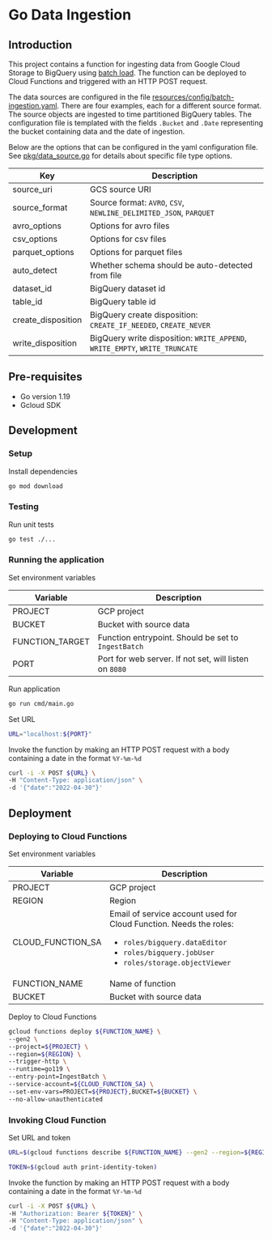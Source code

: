 # Go Data Ingestion

## Introduction

This project contains a function for ingesting data from Google Cloud Storage to BigQuery
using [batch load](https://cloud.google.com/bigquery/docs/batch-loading-data). The function can be deployed to Cloud
Functions and triggered with an HTTP POST request.

The data sources are configured in the
file [resources/config/batch-ingestion.yaml](resources/config/batch-ingestion.yaml). There are four examples, each for a
different source format. The source objects are ingested to time partitioned BigQuery tables. The configuration
file is templated with the fields `.Bucket` and `.Date` representing the bucket containing data and the date of
ingestion.

Below are the options that can be configured in the yaml configuration file.
See [pkg/data_source.go](pkg/data_source.go) for details about specific file type options.

| Key                | Description                                                                 |
|--------------------|-----------------------------------------------------------------------------|
| source_uri         | GCS source URI                                                              |
| source_format      | Source format: `AVRO`, `CSV`, `NEWLINE_DELIMITED_JSON`, `PARQUET`           |
| avro_options       | Options for avro files                                                      |
| csv_options        | Options for csv files                                                       |
| parquet_options    | Options for parquet files                                                   |
| auto_detect        | Whether schema should be auto-detected from file                            |
| dataset_id         | BigQuery dataset id                                                         |
| table_id           | BigQuery table id                                                           |
| create_disposition | BigQuery create disposition: `CREATE_IF_NEEDED`, `CREATE_NEVER`             |
| write_disposition  | BigQuery write disposition: `WRITE_APPEND`, `WRITE_EMPTY`, `WRITE_TRUNCATE` |

## Pre-requisites

- Go version 1.19
- Gcloud SDK

## Development

### Setup

Install dependencies

```bash
go mod download
```

### Testing

Run unit tests

```bash
go test ./...
```

### Running the application

Set environment variables

| Variable        | Description                                            |
|-----------------|--------------------------------------------------------|
| PROJECT         | GCP project                                            |
| BUCKET          | Bucket with source data                                |
| FUNCTION_TARGET | Function entrypoint. Should be set to `IngestBatch`    |
| PORT            | Port for web server. If not set, will listen on `8080` |

Run application

```bash
go run cmd/main.go
```

Set URL

```bash
URL="localhost:${PORT}"
```

Invoke the function by making an HTTP POST request with a body containing a date in the format `%Y-%m-%d`

```bash
curl -i -X POST ${URL} \
-H "Content-Type: application/json" \
-d '{"date":"2022-04-30"}'
```

## Deployment

### Deploying to Cloud Functions

Set environment variables

| Variable          | Description                                                                                                                                                                                |
|-------------------|--------------------------------------------------------------------------------------------------------------------------------------------------------------------------------------------|
| PROJECT           | GCP project                                                                                                                                                                                |
| REGION            | Region                                                                                                                                                                                     |
| CLOUD_FUNCTION_SA | Email of service account used for Cloud Function. Needs the roles:<br/><ul><li>`roles/bigquery.dataEditor`</li><li>`roles/bigquery.jobUser`</li><li>`roles/storage.objectViewer`</li></ul> |
| FUNCTION_NAME     | Name of function                                                                                                                                                                           |
| BUCKET            | Bucket with source data                                                                                                                                                                    |

Deploy to Cloud Functions

```bash
gcloud functions deploy ${FUNCTION_NAME} \
--gen2 \
--project=${PROJECT} \
--region=${REGION} \
--trigger-http \
--runtime=go119 \
--entry-point=IngestBatch \
--service-account=${CLOUD_FUNCTION_SA} \
--set-env-vars=PROJECT=${PROJECT},BUCKET=${BUCKET} \
--no-allow-unauthenticated
```

### Invoking Cloud Function

Set URL and token

```bash
URL=$(gcloud functions describe ${FUNCTION_NAME} --gen2 --region=${REGION} --format="value(serviceConfig.uri)")

TOKEN=$(gcloud auth print-identity-token)
```

Invoke the function by making an HTTP POST request with a body containing a date in the format `%Y-%m-%d`

```bash
curl -i -X POST ${URL} \
-H "Authorization: Bearer ${TOKEN}" \
-H "Content-Type: application/json" \
-d '{"date":"2022-04-30"}'
```
